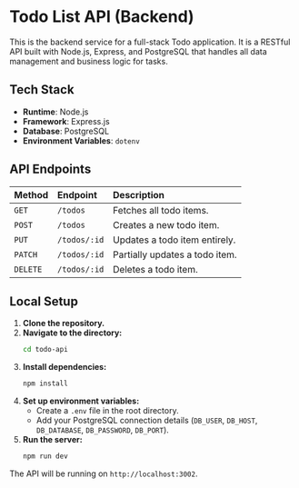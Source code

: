 # Todo List API (Backend)

This is the backend service for a full-stack Todo application. It is a RESTful API built with Node.js, Express, and PostgreSQL that handles all data management and business logic for tasks.

## Tech Stack

-   **Runtime**: Node.js
-   **Framework**: Express.js
-   **Database**: PostgreSQL
-   **Environment Variables**: `dotenv`

## API Endpoints

| Method | Endpoint         | Description                   |
| :----- | :--------------- | :---------------------------- |
| `GET`  | `/todos`         | Fetches all todo items.       |
| `POST` | `/todos`         | Creates a new todo item.      |
| `PUT`  | `/todos/:id`     | Updates a todo item entirely. |
| `PATCH`| `/todos/:id`     | Partially updates a todo item.|
| `DELETE`| `/todos/:id`    | Deletes a todo item.          |

## Local Setup

1.  **Clone the repository.**
2.  **Navigate to the directory:**
    ```bash
    cd todo-api
    ```
3.  **Install dependencies:**
    ```bash
    npm install
    ```
4.  **Set up environment variables:**
    -   Create a `.env` file in the root directory.
    -   Add your PostgreSQL connection details (`DB_USER`, `DB_HOST`, `DB_DATABASE`, `DB_PASSWORD`, `DB_PORT`).
5.  **Run the server:**
    ```bash
    npm run dev
    ```
The API will be running on `http://localhost:3002`.